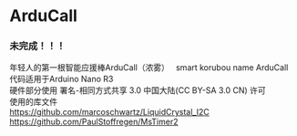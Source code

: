 # ArduCall
### 未完成！！！
年轻人的第一根智能应援棒ArduCall（浓雾）  
smart korubou name ArduCall  
代码适用于Arduino Nano R3  
硬件部分使用 署名-相同方式共享 3.0 中国大陆(CC BY-SA 3.0 CN) 许可       
使用的库文件  
https://github.com/marcoschwartz/LiquidCrystal_I2C  
https://github.com/PaulStoffregen/MsTimer2
